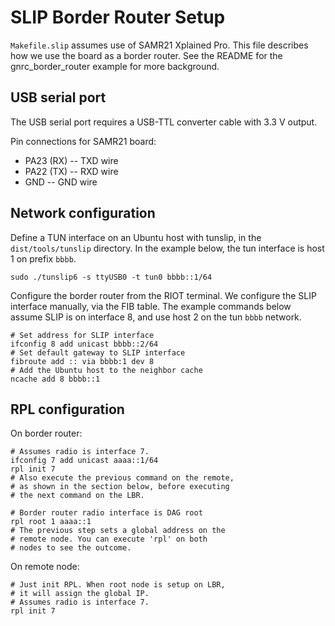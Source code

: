 # SLIP Border Router Setup
`Makefile.slip` assumes use of SAMR21 Xplained Pro. This file describes how we use the board as a border router. See the README for the gnrc_border_router example for more background.

## USB serial port
The USB serial port requires a USB-TTL converter cable with 3.3 V output.

Pin connections for SAMR21 board:

* PA23 (RX) -- TXD wire
* PA22 (TX) -- RXD wire
* GND -- GND wire

## Network configuration
Define a TUN interface on an Ubuntu host with tunslip, in the `dist/tools/tunslip` directory. In the example below, the tun interface is host 1 on prefix `bbbb`.

    sudo ./tunslip6 -s ttyUSB0 -t tun0 bbbb::1/64

Configure the border router from the RIOT terminal. We configure the SLIP interface manually, via the FIB table. The example commands below assume SLIP is on interface 8, and use host 2 on the tun `bbbb` network.

    # Set address for SLIP interface
    ifconfig 8 add unicast bbbb::2/64
    # Set default gateway to SLIP interface
    fibroute add :: via bbbb:1 dev 8
    # Add the Ubuntu host to the neighbor cache
    ncache add 8 bbbb::1
    
## RPL configuration

On border router:
    
    # Assumes radio is interface 7.
    ifconfig 7 add unicast aaaa::1/64
    rpl init 7
    # Also execute the previous command on the remote,
    # as shown in the section below, before executing 
    # the next command on the LBR.
    
    # Border router radio interface is DAG root
    rpl root 1 aaaa::1
    # The previous step sets a global address on the 
    # remote node. You can execute 'rpl' on both
    # nodes to see the outcome.
    
On remote node:

    # Just init RPL. When root node is setup on LBR,
    # it will assign the global IP.
    # Assumes radio is interface 7.
    rpl init 7
